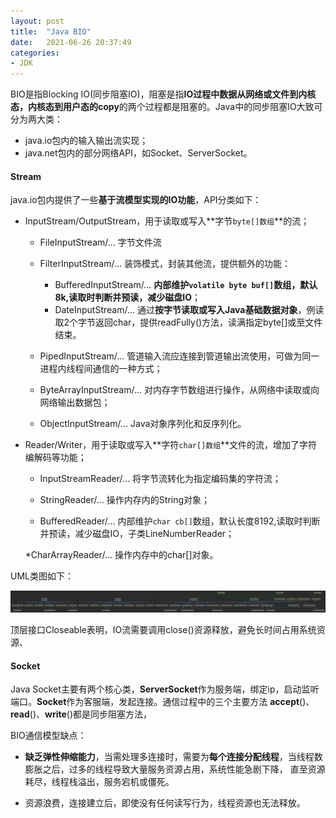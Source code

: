 ```yaml
---
layout: post
title:  "Java BIO"
date:   2021-06-26 20:37:49
categories: 
- JDK
---
```

BIO是指Blocking IO(同步阻塞IO)，阻塞是指**IO过程中数据从网络或文件到内核态，内核态到用户态的copy**的两个过程都是阻塞的。Java中的同步阻塞IO大致可分为两大类：

* java.io包内的输入输出流实现；
* java.net包内的部分网络API，如Socket、ServerSocket。

#### Stream

java.io包内提供了一些**基于流模型实现的IO功能**，API分类如下：

* InputStream/OutputStream，用于读取或写入**字节`byte[]数组`**的流；
    * FileInputStream/...   字节文件流
    
    * FilterInputStream/...   装饰模式，封装其他流，提供额外的功能：
    
        * BufferedInputStream/...  **内部维护`volatile byte buf[]`数组，默认8k,读取时判断并预读，减少磁盘IO**；
        * DateInputStream/...   通过**按字节读取或写入Java基础数据对象**，例读取2个字节返回char，提供readFully()方法，读满指定byte[]或至文件结束。
    
    * PipedInputStream/...     管道输入流应连接到管道输出流使用，可做为同一进程内线程间通信的一种方式；
    
    * ByteArrayInputStream/...  对内存字节数组进行操作，从网络中读取或向网络输出数据包；
    
    * ObjectInputStream/...   Java对象序列化和反序列化。

* Reader/Writer，用于读取或写入**字符`char[]数组`**文件的流，增加了字符编解码等功能；
    
    * InputStreamReader/...  将字节流转化为指定编码集的字符流；
    
    * StringReader/...    操作内存内的String对象；
    
    * BufferedReader/...  内部维护`char cb[]`数组，默认长度8192,读取时判断并预读，减少磁盘IO，子类LineNumberReader；
    
    *CharArrayReader/... 操作内存中的char[]对象。

UML类图如下：

![java io](https://raw.githubusercontent.com/GuanN1ng/GuanN1ng.github.io/main/_posts/image/Package%20io.png)

顶层接口Closeable表明，IO流需要调用close()资源释放，避免长时间占用系统资源、

#### Socket

Java Socket主要有两个核心类，**ServerSocket**作为服务端，绑定ip，启动监听端口。**Socket**作为客服端，发起连接。通信过程中的三个主要方法
**accept**()、**read**()、**write**()都是同步阻塞方法，

BIO通信模型缺点：

* **缺乏弹性伸缩能力**，当需处理多连接时，需要为**每个连接分配线程**，当线程数膨胀之后，过多的线程导致大量服务资源占用，系统性能急剧下降，
直至资源耗尽，线程栈溢出，服务宕机或僵死。

* 资源浪费，连接建立后，即使没有任何读写行为，线程资源也无法释放。






